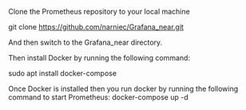Clone the Prometheus repository to your local machine

git clone https://github.com/narniec/Grafana_near.git

And then switch to the Grafana_near directory.

Then install Docker by running the following command:

sudo apt install docker-compose

Once Docker is installed then you run docker by running the following command to start Prometheus: docker-compose up -d

